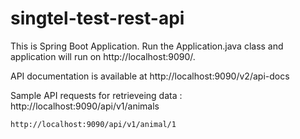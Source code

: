 # singtel-test-rest-api

This is Spring Boot Application. Run the Application.java class and application will run on http://localhost:9090/.

API documentation is available at http://localhost:9090/v2/api-docs

Sample API requests for retrieveing data : 
    http://localhost:9090/api/v1/animals
    
    http://localhost:9090/api/v1/animal/1

